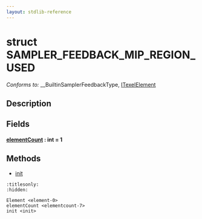 ```yaml
---
layout: stdlib-reference
---
```


# struct SAMPLER\_FEEDBACK\_MIP\_REGION\_USED

*Conforms to:* \_\_BuiltinSamplerFeedbackType, [ITexelElement](../interfaces/itexelelement-016/index)

## Description



## Fields

####  <a id="decl-elementCount"></a>[elementCount]() : int = 1

## Methods

* [init](../init)


```{toctree}
:titlesonly:
:hidden:

Element <element-0>
elementCount <elementcount-7>
init <init>
```
